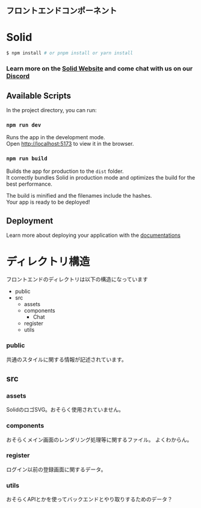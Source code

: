 ## フロントエンドコンポーネント

# Solid

```bash
$ npm install # or pnpm install or yarn install
```

### Learn more on the [Solid Website](https://solidjs.com) and come chat with us on our [Discord](https://discord.com/invite/solidjs)

## Available Scripts

In the project directory, you can run:

### `npm run dev`

Runs the app in the development mode.<br> Open
[http://localhost:5173](http://localhost:5173) to view it in the browser.

### `npm run build`

Builds the app for production to the `dist` folder.<br> It correctly bundles
Solid in production mode and optimizes the build for the best performance.

The build is minified and the filenames include the hashes.<br> Your app is
ready to be deployed!

## Deployment

Learn more about deploying your application with the
[documentations](https://vitejs.dev/guide/static-deploy.html)


# ディレクトリ構造

フロントエンドのディレクトリは以下の構造になっています

* public
* src
  * assets
  * components
    * Chat
  * register
  * utils


### public

共通のスタイルに関する情報が記述されています。

## src

### assets
SolidのロゴSVG。おそらく使用されていません。

### components

おそらくメイン画面のレンダリング処理等に関するファイル。
よくわからん。

### register

ログイン以前の登録画面に関するデータ。

### utils

おそらくAPIとかを使ってバックエンドとやり取りするためのデータ？
